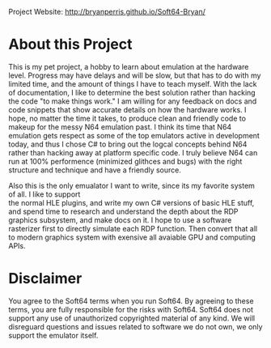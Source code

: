 
Project Website: http://bryanperris.github.io/Soft64-Bryan/

# About this Project #
This is my pet project, a hobby to learn about emulation at the hardware level.  Progress may have delays and will be slow, but that has to do with my limited time, and the amount of things I have to teach myself.  With the lack of documentation, I like to determine the best solution rather than hacking the code "to make things work."  I am willing for any feedback on docs and code snippets that show accurate details on how the hardware works.  I hope, no matter the time it takes, to produce clean and friendly code to makeup for the messy N64 emulation past.  I think its time that N64 emulation gets respect as some of the top emulators active in development today, and thus I chose C# to bring out the logcal concepts behind N64 rather than hacking away at platform specific code.  I truly believe N64 can run at 100% performence (minimized glithces and bugs) with the right structure and technique and have a friendly source.  
  
Also this is the only emualator I want to write, since its my favorite system of all.  I like to support  
the normal HLE plugins, and write my own C# versions of basic HLE stuff, and spend time to research and understand the depth about the RDP graphics subsystem, and make docs on it.  I hope to use a software rasterizer first to directly simulate
each RDP function.  Then convert that all to modern graphics system with exensive all avaiable GPU and computing APIs.  
  
# Disclaimer #
You agree to the Soft64 terms when you run Soft64.  By agreeing to these terms, you are fully responsible for the risks with Soft64.  Soft64 does not support any use of unauthorized copyrighted material of any kind.  We will disreguard questions and issues related to software we do not own, we only support the emulator itself.
